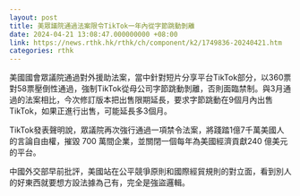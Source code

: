 ```yaml
---
layout: post
title: 美眾議院通過法案限令TikTok一年內從字節跳動剝離
date: 2024-04-21 13:08:47.000000000 +08:00
link: https://news.rthk.hk/rthk/ch/component/k2/1749836-20240421.htm
categories: rthk
---
```


美國國會眾議院通過對外援助法案，當中針對短片分享平台TikTok部分，以360票對58票壓倒性通過，強制TikTok從母公司字節跳動剝離，否則面臨禁制。與3月通過的法案相比，今次修訂版本把出售限期延長，要求字節跳動在9個月內出售TikTok，如果正進行出售，可能延長多3個月。

TikTok發表聲明說，眾議院再次強行通過一項禁令法案，將踐踏1億7千萬美國人的言論自由權，摧毀 700 萬間企業，並關閉一個每年為美國經濟貢獻240 億美元的平台。

中國外交部早前批評，美國站在公平競爭原則和國際經貿規則的對立面，看到別人的好東西就要想方設法據為己有，完全是強盜邏輯。
